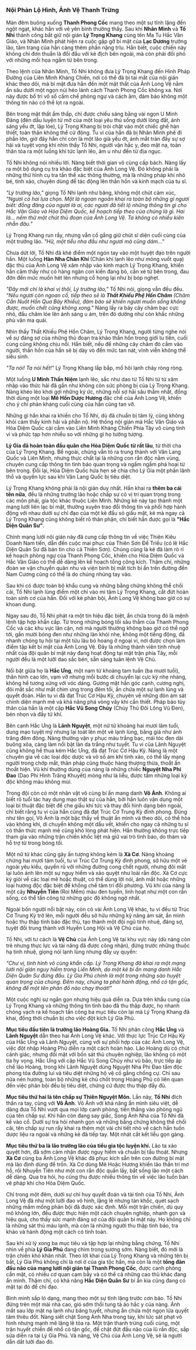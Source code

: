 ### Nội Phản Lộ Hình, Ảnh Vệ Thanh Trừng

Màn đêm buông xuống **Thanh Phong Cốc** mang theo một sự tĩnh lặng đến ngột ngạt, khác hẳn với vẻ yên bình thường thấy. Sau khi **Nhân Minh** và **Tố Nhi** thành công bắt giữ nội gián **Lý Trọng Khang** cùng tên Ma Tu Hắc Vân Giáo, và Nhân Minh phát hiện ra cuộc gặp gỡ bí mật của **Lạc Dương** trưởng lão, tâm trạng của hắn càng thêm phần nặng trĩu. Hắn biết, cuộc chiến này không chỉ đơn thuần là đối đầu với kẻ địch bên ngoài, mà còn phải đối phó với những mối họa ngầm từ bên trong.

Theo lệnh của Nhân Minh, Tố Nhi không đưa Lý Trọng Khang đến Hình Pháp Đường của Liên Minh Kháng Chiến, nơi có thể đã bị tai mắt của nội gián khác theo dõi, mà bí mật đưa hắn đến một mật thất của Ảnh Long Vệ nằm ẩn sâu dưới một ngọn núi hẻo lánh cách Thanh Phong Cốc không xa. Nơi này được bố trí vô số cấm chế phòng ngự và cách âm, đảm bảo không một thông tin nào có thể lọt ra ngoài.

Bên trong mật thất ẩm thấp, chỉ được chiếu sáng bằng vài ngọn U Minh Đăng (đèn dầu luyện từ mỡ của một loại yêu thú sống dưới lòng đất, ánh sáng yếu ớt, lập lòe), Lý Trọng Khang bị trói chặt vào một chiếc ghế hàn thiết, toàn thân không thể cử động. Tu vi của hắn đã bị Nhân Minh phế đi phần lớn, giờ đây hắn chỉ còn là một lão già yếu ớt, ánh mắt tràn đầy sự sợ hãi và tuyệt vọng khi nhìn thấy Tố Nhi, người vận hắc y, đeo mặt nạ, toàn thân tỏa ra một luồng khí tức lạnh lẽo, âm u như đến từ địa ngục.

Tố Nhi không nói nhiều lời. Nàng biết thời gian vô cùng cấp bách. Nàng lấy ra một bộ dụng cụ tra khảo đặc biệt của Ảnh Long Vệ. Đó không phải là những thứ hình cụ tra tấn thể xác thông thường, mà là những pháp khí nhỏ bé, tinh xảo, chuyên dùng để tác động lên thần hồn và kinh mạch của tu sĩ.

_"Lý trưởng lão,"_ giọng Tố Nhi lạnh như băng, không một chút cảm xúc, _"Ngươi có hai lựa chọn. Một là ngoan ngoãn khai ra toàn bộ những gì ngươi biết: đồng đảng của ngươi là ai, các ngươi đã tiết lộ những thông tin gì cho Hắc Vân Giáo và Hỏa Diệm Quốc, kế hoạch tiếp theo của chúng là gì. Hai là... nếm thử một chút thủ đoạn của Ảnh Long Vệ. Ta không có nhiều kiên nhẫn đâu."_

Lý Trọng Khang run rẩy, nhưng vẫn cố gắng giữ chút sĩ diện cuối cùng của một trưởng lão. _"Hừ, một tiểu nha đầu như ngươi mà cũng dám..."_

Chưa dứt lời, Tố Nhi đã khẽ điểm một ngón tay vào một huyệt đạo trên người hắn. Một luồng **Hàn Nha Chân Khí** (Chân khí lạnh lẽo như móng vuốt quạ) đặc thù của Ảnh Long Vệ xâm nhập vào kinh mạch Lý Trọng Khang, khiến hắn cảm thấy như có hàng ngàn con kiến đang bò, cắn xé từ bên trong, đau đớn đến mức muốn hét lên nhưng cổ họng lại như bị bóp nghẹt.

_"Đây mới chỉ là khai vị thôi, Lý trưởng lão,"_ Tố Nhi nói, giọng vẫn đều đều. _"Nếu ngươi còn ngoan cố, tiếp theo sẽ là **Thất Khiếu Phệ Hồn Châm** (Châm Cắn Nuốt Hồn Qua Bảy Khiếu), đảm bảo sẽ khiến ngươi muốn sống không được, muốn chết cũng không xong."_ Nàng lấy ra bảy cây châm bạc cực nhỏ, đầu châm lóe lên ánh sáng u ám, trên đó dường như còn khắc những phù văn ma quái.

Nhìn thấy Thất Khiếu Phệ Hồn Châm, Lý Trọng Khang, người từng nghe nói về sự đáng sợ của những thủ đoạn tra khảo thần hồn trong giới tu tiên, cuối cùng cũng không chịu nổi. Hắn biết, nếu để những cây châm đó cắm vào người, thần hồn của hắn sẽ bị dày vò đến mức tan nát, vĩnh viễn không thể siêu sinh.

_"Ta nói! Ta nói hết!"_ Lý Trọng Khang lắp bắp, mồ hôi lạnh chảy ròng ròng.

Một luồng **U Minh Thần Niệm** lạnh lẽo, sắc như dao từ Tố Nhi từ từ xâm nhập vào thức hải đã gần như không còn sức phòng bị của Lý Trọng Khang. Nàng khéo léo khơi gợi những ký ức, những nỗi sợ hãi sâu thẳm nhất, đồng thời dùng một loại **Mê Hồn Dược Hương** đặc chế của Ảnh Long Vệ, khiến cho ý chí phản kháng cuối cùng của hắn cũng tan vỡ.

Những gì hắn khai ra khiến cho Tố Nhi, dù đã chuẩn bị tâm lý, cũng không khỏi cảm thấy kinh hãi và phẫn nộ. Hệ thống nội gián mà Hắc Vân Giáo và Hỏa Diệm Quốc cài cắm vào Liên Minh Kháng Chiến Phía Tây vô cùng tinh vi và phức tạp hơn nhiều so với những gì họ tưởng tượng.

**Lý Gia đã hoàn toàn đầu quân cho Hỏa Diệm Quốc từ rất lâu**, từ thời cha của Lý Trọng Khang. Bề ngoài, chúng vẫn tỏ ra trung thành với Văn Lang Quốc và Liên Minh, nhưng thực chất lại là những con rắn độc nằm vùng, chuyên cung cấp thông tin tình báo quan trọng và ngấm ngầm phá hoại từ bên trong. Đổi lại, Hỏa Diệm Quốc hứa hẹn sẽ chia cho Lý Gia một phần lãnh thổ và quyền lực sau khi Văn Lang Quốc bị tiêu diệt.

Lý Trọng Khang không phải là nội gián duy nhất. Hắn khai ra **thêm ba cái tên nữa**, đều là những trưởng lão hoặc chấp sự có vị trí quan trọng trong các môn phái, gia tộc khác thuộc Liên Minh. Những kẻ này tạo thành một mạng lưới liên lạc bí mật, thường xuyên trao đổi thông tin và phối hợp hành động với nhau dưới sự chỉ đạo của một kẻ đầu sỏ giấu mặt, kẻ mà ngay cả Lý Trọng Khang cũng không biết rõ thân phận, chỉ biết hắn được gọi là **"Hắc Diện Quân Sư"**.

Chính mạng lưới nội gián này đã cung cấp thông tin về việc Thiên Kiêu Doanh Nam tiến, dẫn đến cuộc mai phục của Thiên Sơn Đế Triều (có lẽ Hắc Diện Quân Sư đã bán tin cho cả Thiên Sơn). Chúng cũng là kẻ đã làm rò rỉ kế hoạch phòng ngự của Thanh Phong Cốc, khiến cho Hỏa Diệm Quốc và Hắc Vân Giáo có thể dễ dàng lên kế hoạch tổng công kích. Thậm chí, những đoàn xe vận chuyển quân nhu và viện binh bị mất tích bí ẩn trên đường đến Nam Cương cũng có thể là do chúng nhúng tay vào.

Sau khi có được toàn bộ khẩu cung và những bằng chứng không thể chối cãi, Tố Nhi lạnh lùng điểm một chỉ vào mi tâm Lý Trọng Khang, cắt đứt hoàn toàn sinh cơ của hắn. Đối với kẻ phản bội, Ảnh Long Vệ không bao giờ có sự khoan dung.

Ngay sau đó, Tố Nhi phát ra một tín hiệu đặc biệt, ẩn chứa trong đó là mệnh lệnh tập hợp khẩn cấp. Từ trong những bóng tối sâu thẳm của Thanh Phong Cốc và các khu vực lân cận, nơi mà người thường không bao giờ có thể ngờ tới, gần mười bóng đen như những làn khói nhẹ, không một tiếng động, đã nhanh chóng tụ hội tại một tửu lâu bỏ hoang ở ngoại vi, nơi được chọn làm điểm tập kết bí mật của Ảnh Long Vệ. Đây là những thành viên tinh nhuệ nhất của đội quân bí mật này đang hoạt động tại mặt trận phía Tây, mỗi người đều là một lưỡi dao sắc bén, sẵn sàng tuân lệnh Vệ Chủ.

Nổi bật giữa họ là **Hắc Ưng**, một nam tử khoảng tam tuần (ba mươi tuổi), thân hình cao lớn, vạm vỡ nhưng mỗi bước di chuyển lại cực kỳ nhẹ nhàng, không hề tương xứng với vóc dáng. Gương mặt hắn góc cạnh, cương nghị, đôi mắt sắc như mắt chim ưng trong đêm tối, ẩn chứa một sự lạnh lùng và quyết đoán. Hắn tu vi đã đạt Trúc Cơ Hậu Kỳ, chuyên về những đòn ám sát chính diện mạnh mẽ và khả năng phá vòng vây khi cần thiết. Pháp bảo tùy thân của hắn là một cặp **Hắc Vũ Song Chủy** (Chủy Thủ Đôi Lông Vũ Đen), bén nhọn và đầy tử khí.

Bên cạnh Hắc Ưng là **Lãnh Nguyệt**, một nữ tử khoảng hai mươi lăm tuổi, dung mạo tuyệt mỹ nhưng lại toát lên một vẻ lạnh lùng, băng giá như ánh trăng đêm đông. Nàng thường vận y phục màu trắng bạc, mái tóc đen dài buông xõa, càng làm nổi bật làn da trắng như tuyết. Tu vi của Lãnh Nguyệt cũng không hề thua kém Hắc Ưng, đã đạt Trúc Cơ Hậu Kỳ. Nàng là một chuyên gia về các loại độc dược và vô số ám khí tinh xảo, có thể lấy mạng người trong chớp mắt, thân pháp cũng thuộc hàng thượng thừa, thoắt ẩn thoắt hiện. Vũ khí thường dùng của nàng là những chiếc **Nguyệt Nha Phi Đao** (Dao Phi Hình Trăng Khuyết) mỏng như lá liễu, được tẩm những loại kỳ độc không màu không mùi.

Trong đội còn có một nhân vật vô cùng bí ẩn mang danh **Vô Ảnh**. Không ai biết rõ tuổi tác hay dung mạo thật sự của hắn, bởi hắn luôn vận dụng một loại bí thuật đặc biệt để che giấu khí tức và thay đổi hình dạng bên ngoài, chỉ biết rằng tu vi của hắn cũng đã đạt Trúc Cơ Trung Kỳ đỉnh phong. Đúng như tên gọi, Vô Ảnh là một bậc thầy về thuật ẩn mình và theo dõi, có thể hòa vào không khí, di chuyển không một dấu vết, khiến cho ngay cả những tu sĩ có thần thức mạnh mẽ cũng khó lòng phát hiện. Hắn thường không trực tiếp tham gia vào những trận chiến khốc liệt mà giữ vai trò tình báo, do thám và hỗ trợ từ trong bóng tối.

Một nữ tử khác cũng gây ấn tượng không kém là **Xà Cơ**. Nàng khoảng chừng hai mươi tám tuổi, tu vi Trúc Cơ Trung Kỳ đỉnh phong, sở hữu một vẻ ngoài yêu kiều, quyến rũ với những đường cong chết người, nhưng đôi mắt lại luôn ánh lên một sự nguy hiểm và xảo quyệt như loài rắn độc. Xà Cơ cực kỳ giỏi về các loại mê hoặc thuật, có thể dùng lời nói, ánh mắt hoặc những loại hương độc đặc biệt để khống chế tâm trí đối phương. Vũ khí của nàng là một cây **Nhuyễn Tiên** (Roi Mềm) màu đen tuyền, linh hoạt như một con rắn sống, có thể tấn công từ những góc độ không ngờ nhất.

Ngoài bốn người nổi bật này, còn có vài Ảnh Long Vệ khác, tu vi đều từ Trúc Cơ Trung Kỳ trở lên, mỗi người đều sở hữu những kỹ năng ám sát, ẩn mình hoặc thu thập tình báo đặc thù, tạo thành một đội ngũ tinh nhuệ, đáng sợ, tuyệt đối trung thành với Huyền Long Hội và Vệ Chủ của họ.


Tố Nhi, với tư cách là **Vệ Chủ** của Ảnh Long Vệ tại khu vực này (dù nàng còn trẻ nhưng thực lực và tài năng đã được công nhận), đứng trước những thuộc hạ tinh nhuệ, giọng nói lạnh lùng nhưng đầy uy quyền:

_"Chư vị, tình hình vô cùng khẩn cấp. Lý Trọng Khang đã khai ra một mạng lưới nội gián nguy hiểm trong Liên Minh, do một kẻ bí ẩn mang danh Hắc Diện Quân Sư đứng đầu. Lý Gia Phủ chính là một trong những sào huyệt quan trọng của chúng. Đêm nay, chúng ta phải hành động, nhổ cỏ tận gốc, không để một tên phản đồ nào chạy thoát!"_

Một cuộc nghị sự ngắn gọn nhưng hiệu quả diễn ra. Dựa trên khẩu cung của Lý Trọng Khang và những thông tin tình báo đã thu thập được, họ nhanh chóng vạch ra kế hoạch tấn công ba mục tiêu còn lại mà Lý Trọng Khang đã khai, đồng thời chuẩn bị cho việc đột kích Lý Gia Phủ.

**Mục tiêu đầu tiên là trưởng lão Hoàng Gia.** Tố Nhi phân công **Hắc Ưng** và **Lãnh Nguyệt** dẫn theo hai Ảnh Long Vệ khác. Với thực lực Trúc Cơ Hậu Kỳ của Hắc Ưng và Lãnh Nguyệt, cùng với sự phối hợp của các Ảnh Long Vệ, việc đột nhập Hoàng Phủ diễn ra một cách hoàn hảo. Lão Hoàng dù có chút cảnh giác, nhưng đối mặt với bốn sát thủ chuyên nghiệp, lão không có một tia hy vọng. Hắc Ưng với cặp Hắc Vũ Song Chủy như vũ bão, trực tiếp áp chế lão Hoàng, trong khi Lãnh Nguyệt dùng Nguyệt Nha Phi Đao tẩm độc phong tỏa đường lui và tiêu diệt những hộ vệ cố gắng chống cự. Chỉ sau nửa nén hương, toàn bộ những kẻ chủ chốt trong Hoàng Phủ có liên quan đến việc phản bội đều bị tiêu diệt, chứng cứ được thu thập đầy đủ.

**Mục tiêu thứ hai là tên chấp sự Thiên Nguyệt Môn.** Lần này, **Tố Nhi** đích thân ra tay, cùng với **Vô Ảnh**. Vô Ảnh với khả năng ẩn mình siêu việt, dễ dàng đưa Tố Nhi vượt qua mọi lớp canh phòng, tiến thẳng vào phòng ngủ của tên chấp sự. Khi hắn còn đang say giấc, Song Ảnh Nha của Tố Nhi đã kề vào cổ. Dưới sự tra hỏi nhanh gọn và những bằng chứng không thể chối cãi, tên chấp sự run rẩy khai ra thêm một vài chi tiết nhỏ về cách hắn tuồn dược liệu ra ngoài và những kẻ đã tiếp tay. Một nhát cắt kết liễu gọn gàng.

**Mục tiêu thứ ba là lão trưởng lão của tiểu gia tộc luyện khí.** Lão ta xảo quyệt hơn, đã sớm cảm nhận được nguy hiểm và chuẩn bị tẩu thoát. Nhưng **Xà Cơ** cùng ba Ảnh Long Vệ khác đã phục kích sẵn trên con đường bí mật mà lão định dùng để trốn. Xà Cơ dùng Mê Hoặc Hương khiến lão thần trí mơ hồ, rồi Nhuyễn Tiên như một con rắn độc quấn lấy, bắt sống lão một cách dễ dàng. Qua tra hỏi, họ cũng thu được nhiều thông tin về việc lão tuồn bản vẽ pháp khí cho Hỏa Diệm Quốc.

Chỉ trong một đêm, dưới sự chỉ huy quyết đoán và tài tình của Tố Nhi, Ảnh Long Vệ đã như một lưỡi đao vô hình, lặng lẽ nhưng tàn khốc, quét sạch những mầm mống phản bội đã được xác định. Mỗi một trận chiến, dù quy mô không lớn, đều được thực hiện một cách chuyên nghiệp, nhanh gọn và hiệu quả, cho thấy sức mạnh đáng sợ của đội quân bí mật này. Họ không chỉ là những sát thủ máu lạnh, mà còn là những người thu thập tình báo, tra khảo và hành động một cách có tính toán.

Sau khi xử lý xong ba mục tiêu và tập hợp lại những bằng chứng, Tố Nhi nhìn về phía **Lý Gia Phủ** đang chìm trong sương sớm. Nàng biết, đó mới là trận chiến khó khăn nhất. Theo lời khai của Lý Trọng Khang và những tên bị bắt, Lý Gia Phủ không chỉ là nơi ở của gia tộc hắn, mà còn là một **tổng đàn đầu não của mạng lưới nội gián tại Thanh Phong Cốc**, được canh phòng cẩn mật, có nhiều cơ quan cạm bẫy và có thể cả những cao thủ khác đang ẩn mình. Thậm chí, có khả năng **Hắc Diện Quân Sư** bí ẩn kia cũng đang có mặt tại đó để chỉ đạo.

Bình minh sắp ló dạng, mang theo một sự tĩnh lặng trước cơn bão. Tố Nhi đứng trên một mái nhà cao, gió sớm thổi tung tà áo hắc y của nàng. Ánh mắt sau lớp mặt nạ lạnh như băng tuyết, nhưng ẩn chứa một ngọn lửa quyết tâm thiêu đốt. Nàng siết chặt Song Ảnh Nha trong tay, khí tức sát phạt vô hình nhưng mạnh mẽ lặng lẽ tỏa ra. Một trận thanh trừng cuối cùng, một trận huyết chiến để nhổ cỏ tận gốc, để chặt đứt đầu não của lũ rắn độc, sắp sửa diễn ra tại Lý Gia Phủ. Và nàng, Vệ Chủ của Ảnh Long Vệ, sẽ là người dẫn dắt lưỡi đao đó.
